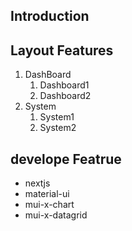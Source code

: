 
## Introduction



## Layout Features

1. DashBoard
    1. Dashboard1
    2. Dashboard2
2. System
    1. System1
    2. System2

## develope Featrue
- nextjs
- material-ui
- mui-x-chart
- mui-x-datagrid
